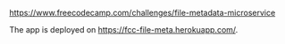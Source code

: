 https://www.freecodecamp.com/challenges/file-metadata-microservice

The app is deployed on https://fcc-file-meta.herokuapp.com/.
